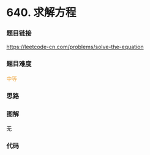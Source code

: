 # 640. 求解方程

### 题目链接

https://leetcode-cn.com/problems/solve-the-equation

### 题目难度

<font color=#F0AD4E>中等</font>

### 思路



### 图解

无

### 代码

```python
```
